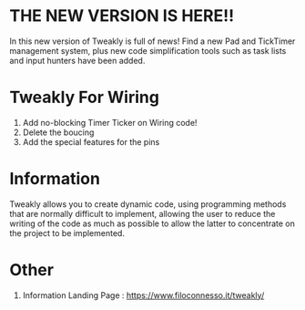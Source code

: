 # THE NEW VERSION IS HERE!!
In this new version of Tweakly is full of news! Find a new Pad and TickTimer management system, plus new code simplification tools such as task lists and input hunters have been added. 
# Tweakly For Wiring
1. Add no-blocking Timer Ticker on Wiring code!
2. Delete the boucing
3. Add the special features for the pins
# Information
Tweakly allows you to create dynamic code, using programming methods that are normally difficult to implement, allowing the user to reduce the writing of the code as much as possible to allow the latter to concentrate on the project to be implemented.
# Other
1. Information Landing Page : https://www.filoconnesso.it/tweakly/
